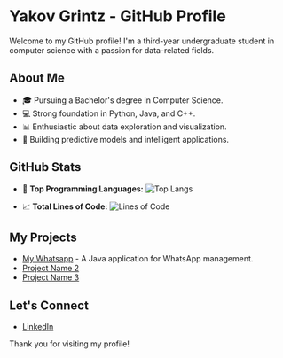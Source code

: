# Yakov Grintz - GitHub Profile

Welcome to my GitHub profile! I'm a third-year undergraduate student in computer science with a passion for data-related fields.

## About Me
- 🎓 Pursuing a Bachelor's degree in Computer Science.
- 💻 Strong foundation in Python, Java, and C++.
- 📊 Enthusiastic about data exploration and visualization.
- 🤖 Building predictive models and intelligent applications.

## GitHub Stats

- 🌟 **Top Programming Languages:**
  ![Top Langs](https://github-readme-stats.vercel.app/api/top-langs/?username=yakovgrintz&layout=compact&count_private=true)

- 📈 **Total Lines of Code:**
  ![Lines of Code](https://github-profile-lines-of-code.herokuapp.com/?user=yakovgrintz)

## My Projects
- [My Whatsapp](https://github.com/yakovgrintz/MyWhatsApp) - A Java application for WhatsApp management.
- [Project Name 2](link-to-project-2)
- [Project Name 3](link-to-project-3)

## Let's Connect
- [LinkedIn](https://www.linkedin.com/in/yakov-grintz/)

Thank you for visiting my profile!

